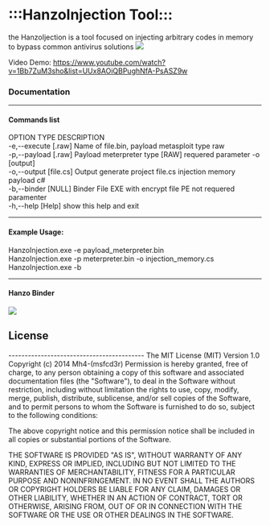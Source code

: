 <h1>:::HanzoInjection Tool:::</h1>
the HanzoIjection is a tool focused on injecting arbitrary codes in memory to bypass common antivirus solutions
<img src="https://dl.dropboxusercontent.com/u/97321327/HanzoInjetion/Screenshot_1.png"> 

Video Demo: https://www.youtube.com/watch?v=1Bb7ZuM3sho&list=UUx8AOiQBPughNfA-PsASZ9w
<h3>Documentation</h3>

------------------------------------------
<h4><strong>Commands list</strong></h4>

 OPTION        TYPE       DESCRIPTION<br>
-e,--execute  [.raw]      Name of file.bin, payload metasploit type raw<br>
-p,--payload  [.raw]      Payload meterpreter type [RAW]  requered parameter -o [output]<br>
-o,--output   [file.cs]   Output generate project file.cs injection memory payload c#<br>
-b,--binder   [NULL]      Binder File  EXE  with encrypt file PE not requered paramenter<br>
-h,--help     [Help]      show this help and exit<br>

------------------------------------------

<h4><strong>Example Usage:</strong></h4>

HanzoInjection.exe -e payload_meterpreter.bin<br>
HanzoInjection.exe -p meterpreter.bin -o injection_memory.cs<br>
HanzoInjection.exe -b<br>

------------------------------------------
<h4><strong>Hanzo Binder</strong></h4>
<img src="https://dl.dropboxusercontent.com/u/97321327/HanzoInjetion/Screenshot_2.png"> 



<h2>License</h2>
------------------------------------------
The MIT License (MIT)
Version 1.0
Copyright (c) 2014 Mh4-(msfcd3r) 
Permission is hereby granted, free of charge, to any person obtaining a copy of
this software and associated documentation files (the "Software"), to deal in
the Software without restriction, including without limitation the rights to
use, copy, modify, merge, publish, distribute, sublicense, and/or sell copies of
the Software, and to permit persons to whom the Software is furnished to do so,
subject to the following conditions:

The above copyright notice and this permission notice shall be included in all
copies or substantial portions of the Software.

THE SOFTWARE IS PROVIDED "AS IS", WITHOUT WARRANTY OF ANY KIND, EXPRESS OR
IMPLIED, INCLUDING BUT NOT LIMITED TO THE WARRANTIES OF MERCHANTABILITY, FITNESS
FOR A PARTICULAR PURPOSE AND NONINFRINGEMENT. IN NO EVENT SHALL THE AUTHORS OR
COPYRIGHT HOLDERS BE LIABLE FOR ANY CLAIM, DAMAGES OR OTHER LIABILITY, WHETHER
IN AN ACTION OF CONTRACT, TORT OR OTHERWISE, ARISING FROM, OUT OF OR IN
CONNECTION WITH THE SOFTWARE OR THE USE OR OTHER DEALINGS IN THE SOFTWARE.
